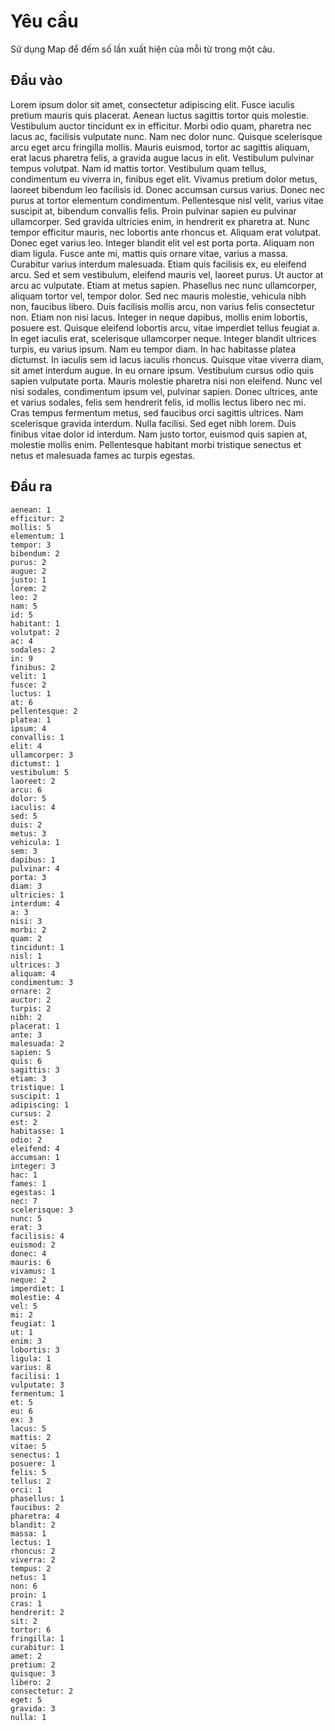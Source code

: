 # Yêu cầu
Sử dụng Map để đếm số lần xuất hiện của mỗi từ trong một câu.

## Đầu vào
Lorem ipsum dolor sit amet, consectetur adipiscing elit. Fusce iaculis pretium mauris quis placerat. Aenean luctus sagittis tortor quis molestie. Vestibulum auctor tincidunt ex in efficitur. Morbi odio quam, pharetra nec lacus ac, facilisis vulputate nunc. Nam nec dolor nunc. Quisque scelerisque arcu eget arcu fringilla mollis. Mauris euismod, tortor ac sagittis aliquam, erat lacus pharetra felis, a gravida augue lacus in elit. Vestibulum pulvinar tempus volutpat. Nam id mattis tortor. Vestibulum quam tellus, condimentum eu viverra in, finibus eget elit. Vivamus pretium dolor metus, laoreet bibendum leo facilisis id. Donec accumsan cursus varius. Donec nec purus at tortor elementum condimentum. Pellentesque nisl velit, varius vitae suscipit at, bibendum convallis felis. Proin pulvinar sapien eu pulvinar ullamcorper. Sed gravida ultricies enim, in hendrerit ex pharetra at. Nunc tempor efficitur mauris, nec lobortis ante rhoncus et. Aliquam erat volutpat. Donec eget varius leo. Integer blandit elit vel est porta porta. Aliquam non diam ligula. Fusce ante mi, mattis quis ornare vitae, varius a massa. Curabitur varius interdum malesuada. Etiam quis facilisis ex, eu eleifend arcu. Sed et sem vestibulum, eleifend mauris vel, laoreet purus. Ut auctor at arcu ac vulputate. Etiam at metus sapien. Phasellus nec nunc ullamcorper, aliquam tortor vel, tempor dolor. Sed nec mauris molestie, vehicula nibh non, faucibus libero. Duis facilisis mollis arcu, non varius felis consectetur non. Etiam non nisi lacus. Integer in neque dapibus, mollis enim lobortis, posuere est. Quisque eleifend lobortis arcu, vitae imperdiet tellus feugiat a. In eget iaculis erat, scelerisque ullamcorper neque. Integer blandit ultrices turpis, eu varius ipsum. Nam eu tempor diam. In hac habitasse platea dictumst. In iaculis sem id lacus iaculis rhoncus. Quisque vitae viverra diam, sit amet interdum augue. In eu ornare ipsum. Vestibulum cursus odio quis sapien vulputate porta. Mauris molestie pharetra nisi non eleifend. Nunc vel nisi sodales, condimentum ipsum vel, pulvinar sapien. Donec ultrices, ante et varius sodales, felis sem hendrerit felis, id mollis lectus libero nec mi. Cras tempus fermentum metus, sed faucibus orci sagittis ultrices. Nam scelerisque gravida interdum. Nulla facilisi. Sed eget nibh lorem. Duis finibus vitae dolor id interdum. Nam justo tortor, euismod quis sapien at, molestie mollis enim. Pellentesque habitant morbi tristique senectus et netus et malesuada fames ac turpis egestas.
## Đầu ra
```
aenean: 1
efficitur: 2
mollis: 5
elementum: 1
tempor: 3
bibendum: 2
purus: 2
augue: 2
justo: 1
lorem: 2
leo: 2
nam: 5
id: 5
habitant: 1
volutpat: 2
ac: 4
sodales: 2
in: 9
finibus: 2
velit: 1
fusce: 2
luctus: 1
at: 6
pellentesque: 2
platea: 1
ipsum: 4
convallis: 1
elit: 4
ullamcorper: 3
dictumst: 1
vestibulum: 5
laoreet: 2
arcu: 6
dolor: 5
iaculis: 4
sed: 5
duis: 2
metus: 3
vehicula: 1
sem: 3
dapibus: 1
pulvinar: 4
porta: 3
diam: 3
ultricies: 1
interdum: 4
a: 3
nisi: 3
morbi: 2
quam: 2
tincidunt: 1
nisl: 1
ultrices: 3
aliquam: 4
condimentum: 3
ornare: 2
auctor: 2
turpis: 2
nibh: 2
placerat: 1
ante: 3
malesuada: 2
sapien: 5
quis: 6
sagittis: 3
etiam: 3
tristique: 1
suscipit: 1
adipiscing: 1
cursus: 2
est: 2
habitasse: 1
odio: 2
eleifend: 4
accumsan: 1
integer: 3
hac: 1
fames: 1
egestas: 1
nec: 7
scelerisque: 3
nunc: 5
erat: 3
facilisis: 4
euismod: 2
donec: 4
mauris: 6
vivamus: 1
neque: 2
imperdiet: 1
molestie: 4
vel: 5
mi: 2
feugiat: 1
ut: 1
enim: 3
lobortis: 3
ligula: 1
varius: 8
facilisi: 1
vulputate: 3
fermentum: 1
et: 5
eu: 6
ex: 3
lacus: 5
mattis: 2
vitae: 5
senectus: 1
posuere: 1
felis: 5
tellus: 2
orci: 1
phasellus: 1
faucibus: 2
pharetra: 4
blandit: 2
massa: 1
lectus: 1
rhoncus: 2
viverra: 2
tempus: 2
netus: 1
non: 6
proin: 1
cras: 1
hendrerit: 2
sit: 2
tortor: 6
fringilla: 1
curabitur: 1
amet: 2
pretium: 2
quisque: 3
libero: 2
consectetur: 2
eget: 5
gravida: 3
nulla: 1
```
